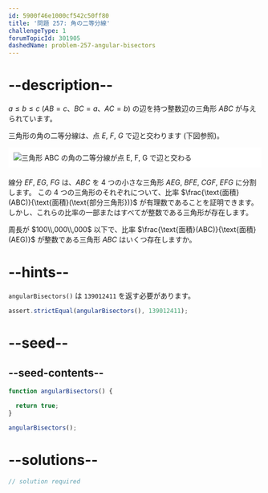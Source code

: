 ```yaml
---
id: 5900f46e1000cf542c50ff80
title: '問題 257: 角の二等分線'
challengeType: 1
forumTopicId: 301905
dashedName: problem-257-angular-bisectors
---
```


# --description--

$a ≤ b ≤ c$ ($AB = c$、$BC = a$、$AC = b$) の辺を持つ整数辺の三角形 $ABC$ が与えられています。

三角形の角の二等分線は、点 $E$, $F$, $G$ で辺と交わります (下図参照)。

<img alt="三角形 ABC の角の二等分線が点 E, F, G で辺と交わる" src="https://cdn.freecodecamp.org/curriculum/project-euler/angular-bisectors.gif" style="background-color: white; padding: 10px; display: block; margin-right: auto; margin-left: auto; margin-bottom: 1.2rem;" />

線分 $EF$, $EG$, $FG$ は、$ABC$ を 4 つの小さな三角形 $AEG$, $BFE$, $CGF$, $EFG$ に分割します。 この 4 つの三角形のそれぞれについて、比率 $\frac{\text{面積}(ABC)}{\text{面積}(\text{部分三角形})}$ が有理数であることを証明できます。 しかし、これらの比率の一部またはすべてが整数である三角形が存在します。

周長が $100\\,000\\,000$ 以下で、比率 $\frac{\text{面積}(ABC)}{\text{面積}(AEG)}$ が整数である三角形 $ABC$ はいくつ存在しますか。

# --hints--

`angularBisectors()` は `139012411` を返す必要があります。

```js
assert.strictEqual(angularBisectors(), 139012411);
```

# --seed--

## --seed-contents--

```js
function angularBisectors() {

  return true;
}

angularBisectors();
```

# --solutions--

```js
// solution required
```
